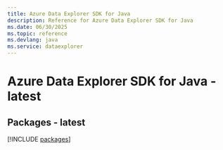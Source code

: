 ```yaml
---
title: Azure Data Explorer SDK for Java
description: Reference for Azure Data Explorer SDK for Java
ms.date: 06/30/2025
ms.topic: reference
ms.devlang: java
ms.service: dataexplorer
---
```

# Azure Data Explorer SDK for Java - latest
## Packages - latest
[!INCLUDE [packages](data-explorer-index.md)]